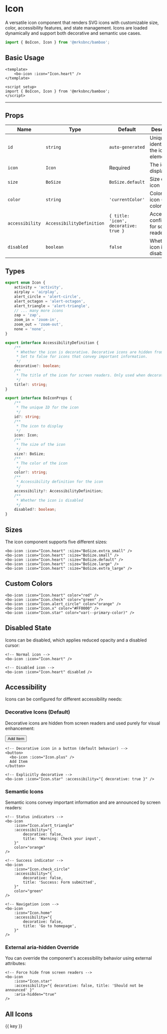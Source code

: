 <script setup>
import BoIcon from '@/components/icon/bo-icon.vue';
import { Icon } from '@/components/icon/bo-icon';
import { BoSize } from '@/shared/bo-size';
</script>

# Icon

A versatile icon component that renders SVG icons with customizable size, color, accessibility features, and state management. Icons are loaded dynamically and support both decorative and semantic use cases.

```js
import { BoIcon, Icon } from '@mrksbnc/bamboo';
```

## Basic Usage

```vue
<template>
	<bo-icon :icon="Icon.heart" />
</template>

<script setup>
import { BoIcon, Icon } from '@mrksbnc/bamboo';
</script>
```

<hr />
<div class="flex gap-4 items-center my-4">
  <bo-icon :icon="Icon.heart" />
</div>

## Props

| Name            | Type                      | Default                               | Description                                    |
| --------------- | ------------------------- | ------------------------------------- | ---------------------------------------------- |
| `id`            | `string`                  | `auto-generated`                      | Unique identifier for the icon element         |
| `icon`          | `Icon`                    | Required                              | The icon to display                            |
| `size`          | `BoSize`                  | `BoSize.default`                      | Size of the icon                               |
| `color`         | `string`                  | `'currentColor'`                      | Color of the icon (CSS color value)            |
| `accessibility` | `AccessibilityDefinition` | `{ title: 'icon', decorative: true }` | Accessibility configuration for screen readers |
| `disabled`      | `boolean`                 | `false`                               | Whether the icon is disabled                   |

## Types

```ts
export enum Icon {
	activity = 'activity',
	airplay = 'airplay',
	alert_circle = 'alert-circle',
	alert_octagon = 'alert-octagon',
	alert_triangle = 'alert-triangle',
	// ... many more icons
	zap = 'zap',
	zoom_in = 'zoom-in',
	zoom_out = 'zoom-out',
	none = 'none',
}

export interface AccessibilityDefinition {
	/**
	 * Whether the icon is decorative. Decorative icons are hidden from screen readers.
	 * Set to false for icons that convey important information.
	 */
	decorative?: boolean;
	/**
	 * The title of the icon for screen readers. Only used when decorative is false.
	 */
	title?: string;
}

export interface BoIconProps {
	/**
	 * The unique ID for the icon
	 */
	id?: string;
	/**
	 * The icon to display
	 */
	icon: Icon;
	/**
	 * The size of the icon
	 */
	size?: BoSize;
	/**
	 * The color of the icon
	 */
	color?: string;
	/**
	 * Accessibility definition for the icon
	 */
	accessibility?: AccessibilityDefinition;
	/**
	 * Whether the icon is disabled
	 */
	disabled?: boolean;
}
```

## Sizes

The icon component supports five different sizes:

<div class="flex items-center gap-4 my-4">
  <bo-icon :icon="Icon.heart" :size="BoSize.extra_small" />
  <bo-icon :icon="Icon.heart" :size="BoSize.small" />
  <bo-icon :icon="Icon.heart" :size="BoSize.default" />
  <bo-icon :icon="Icon.heart" :size="BoSize.large" />
  <bo-icon :icon="Icon.heart" :size="BoSize.extra_large" />
</div>

```vue
<bo-icon :icon="Icon.heart" :size="BoSize.extra_small" />
<bo-icon :icon="Icon.heart" :size="BoSize.small" />
<bo-icon :icon="Icon.heart" :size="BoSize.default" />
<bo-icon :icon="Icon.heart" :size="BoSize.large" />
<bo-icon :icon="Icon.heart" :size="BoSize.extra_large" />
```

## Custom Colors

<div class="flex gap-4 items-center my-4">
  <bo-icon :icon="Icon.heart" color="red" />
  <bo-icon :icon="Icon.check" color="green" />
  <bo-icon :icon="Icon.alert_circle" color="orange" />
  <bo-icon :icon="Icon.x" color="#FF0000" />
  <bo-icon :icon="Icon.star" color="var(--primary-color)" />
</div>

```vue
<bo-icon :icon="Icon.heart" color="red" />
<bo-icon :icon="Icon.check" color="green" />
<bo-icon :icon="Icon.alert_circle" color="orange" />
<bo-icon :icon="Icon.x" color="#FF0000" />
<bo-icon :icon="Icon.star" color="var(--primary-color)" />
```

## Disabled State

Icons can be disabled, which applies reduced opacity and a disabled cursor:

<div class="flex gap-4 items-center my-4">
  <bo-icon :icon="Icon.heart" />
  <bo-icon :icon="Icon.heart" disabled />
</div>

```vue
<!-- Normal icon -->
<bo-icon :icon="Icon.heart" />

<!-- Disabled icon -->
<bo-icon :icon="Icon.heart" disabled />
```

## Accessibility

Icons can be configured for different accessibility needs:

### Decorative Icons (Default)

Decorative icons are hidden from screen readers and used purely for visual enhancement:

<div class="flex gap-4 items-center my-4">
  <button class="flex items-center gap-2 px-4 py-2 bg-blue-500 text-white rounded">
    <bo-icon :icon="Icon.plus" :accessibility="{ decorative: true }" />
    Add Item
  </button>
</div>

```vue
<!-- Decorative icon in a button (default behavior) -->
<button>
  <bo-icon :icon="Icon.plus" />
  Add Item
</button>

<!-- Explicitly decorative -->
<bo-icon :icon="Icon.star" :accessibility="{ decorative: true }" />
```

### Semantic Icons

Semantic icons convey important information and are announced by screen readers:

<div class="flex gap-4 items-center my-4">
  <bo-icon 
    :icon="Icon.alert_triangle" 
    :accessibility="{ decorative: false, title: 'Warning: Check your input' }"
    color="orange"
  />
  <bo-icon 
    :icon="Icon.check_circle" 
    :accessibility="{ decorative: false, title: 'Success: Form submitted' }"
    color="green"
  />
  <bo-icon 
    :icon="Icon.info" 
    :accessibility="{ decorative: false, title: 'Information: Additional details available' }"
    color="blue"
  />
</div>

```vue
<!-- Status indicators -->
<bo-icon
	:icon="Icon.alert_triangle"
	:accessibility="{
		decorative: false,
		title: 'Warning: Check your input',
	}"
	color="orange"
/>

<!-- Success indicator -->
<bo-icon
	:icon="Icon.check_circle"
	:accessibility="{
		decorative: false,
		title: 'Success: Form submitted',
	}"
	color="green"
/>

<!-- Navigation icon -->
<bo-icon
	:icon="Icon.home"
	:accessibility="{
		decorative: false,
		title: 'Go to homepage',
	}"
/>
```

### External aria-hidden Override

You can override the component's accessibility behavior using external attributes:

```vue
<!-- Force hide from screen readers -->
<bo-icon
	:icon="Icon.star"
	:accessibility="{ decorative: false, title: 'Should not be announced' }"
	:aria-hidden="true"
/>
```

## All Icons

<div class="grid grid-cols-4 gap-4 my-4">
  <div v-for="(value, key) in Icon" :key="key" class="flex flex-col items-center p-4 border rounded hover:bg-gray-50 dark:hover:bg-gray-800">
    <bo-icon :icon="value" />
    <span class="text-xs mt-1">{{ key }}</span>
  </div>
</div>
